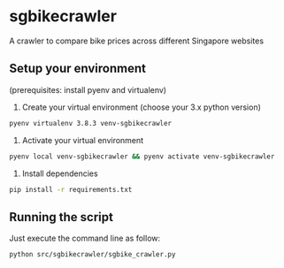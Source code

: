 # sgbikecrawler

A crawler to compare bike prices across different Singapore websites

## Setup your environment

(prerequisites: install pyenv and virtualenv)

1. Create your virtual environment (choose your 3.x python version)

```bash
pyenv virtualenv 3.8.3 venv-sgbikecrawler
```

1. Activate your virtual environment

```bash
pyenv local venv-sgbikecrawler && pyenv activate venv-sgbikecrawler
```

1. Install dependencies

```bash
pip install -r requirements.txt
```

## Running the script
Just execute the command line as follow:

```bash
python src/sgbikecrawler/sgbike_crawler.py
```
